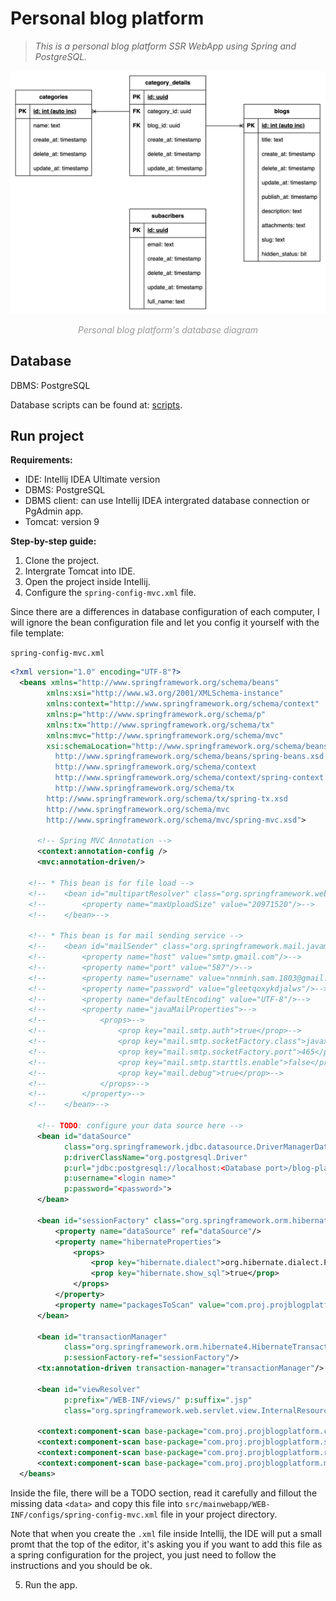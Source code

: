 # Personal blog platform

> *This is a personal blog platform SSR WebApp using Spring and PostgreSQL.*

<div align="center">
  <img src="images/database-diagram.png" style="width:800px; background-color:white"/>
  <p align="center" style="font-style: italic; color: #999;">
    Personal blog platform's database diagram
  </p>
</div>

## Database

DBMS: PostgreSQL

Database scripts can be found at: [scripts](./scripts/).

## Run project

**Requirements:**

- IDE: Intellij IDEA Ultimate version
- DBMS: PostgreSQL
- DBMS client: can use Intellij IDEA intergrated database connection or PgAdmin app.
- Tomcat: version 9

**Step-by-step guide:**

1. Clone the project.
2. Intergrate Tomcat into IDE.
3. Open the project inside Intellij.
4. Configure the `spring-config-mvc.xml` file.

  Since there are a differences in database configuration of each computer, I will ignore the bean configuration file and let you config it yourself with the file template:
  
  `spring-config-mvc.xml`

  ```xml
  <?xml version="1.0" encoding="UTF-8"?>
    <beans xmlns="http://www.springframework.org/schema/beans"
          xmlns:xsi="http://www.w3.org/2001/XMLSchema-instance"
          xmlns:context="http://www.springframework.org/schema/context"
          xmlns:p="http://www.springframework.org/schema/p"
          xmlns:tx="http://www.springframework.org/schema/tx"
          xmlns:mvc="http://www.springframework.org/schema/mvc"
          xsi:schemaLocation="http://www.springframework.org/schema/beans
            http://www.springframework.org/schema/beans/spring-beans.xsd
            http://www.springframework.org/schema/context
            http://www.springframework.org/schema/context/spring-context.xsd
            http://www.springframework.org/schema/tx
          http://www.springframework.org/schema/tx/spring-tx.xsd
          http://www.springframework.org/schema/mvc
          http://www.springframework.org/schema/mvc/spring-mvc.xsd">

        <!-- Spring MVC Annotation -->
        <context:annotation-config />
        <mvc:annotation-driven/>

      <!-- * This bean is for file load -->
      <!--    <bean id="multipartResolver" class="org.springframework.web.multipart.commons.CommonsMultipartResolver">-->
      <!--        <property name="maxUploadSize" value="20971520"/>-->
      <!--    </bean>-->

      <!-- * This bean is for mail sending service -->
      <!--    <bean id="mailSender" class="org.springframework.mail.javamail.JavaMailSenderImpl">-->
      <!--        <property name="host" value="smtp.gmail.com"/>-->
      <!--        <property name="port" value="587"/>-->
      <!--        <property name="username" value="nnminh.sam.1803@gmail.com"/>-->
      <!--        <property name="password" value="gleetqoxykdjalws"/>-->
      <!--        <property name="defaultEncoding" value="UTF-8"/>-->
      <!--        <property name="javaMailProperties">-->
      <!--            <props>-->
      <!--                <prop key="mail.smtp.auth">true</prop>-->
      <!--                <prop key="mail.smtp.socketFactory.class">javax.net.ssl.SSLSocketFactory</prop>-->
      <!--                <prop key="mail.smtp.socketFactory.port">465</prop>-->
      <!--                <prop key="mail.smtp.starttls.enable">false</prop>-->
      <!--                <prop key="mail.debug">true</prop>-->
      <!--            </props>-->
      <!--        </property>-->
      <!--    </bean>-->

        <!-- TODO: configure your data source here -->
        <bean id="dataSource"
              class="org.springframework.jdbc.datasource.DriverManagerDataSource"
              p:driverClassName="org.postgresql.Driver" 
              p:url="jdbc:postgresql://localhost:<Database port>/blog-platform"
              p:username="<login name>"
              p:password="<password>">
        </bean>

        <bean id="sessionFactory" class="org.springframework.orm.hibernate4.LocalSessionFactoryBean">
            <property name="dataSource" ref="dataSource"/>
            <property name="hibernateProperties">
                <props>
                    <prop key="hibernate.dialect">org.hibernate.dialect.PostgresPlusDialect</prop>
                    <prop key="hibernate.show_sql">true</prop>
                </props>
            </property>
            <property name="packagesToScan" value="com.proj.projblogplatform.model"/>
        </bean>

        <bean id="transactionManager"
              class="org.springframework.orm.hibernate4.HibernateTransactionManager"
              p:sessionFactory-ref="sessionFactory"/>
        <tx:annotation-driven transaction-manager="transactionManager"/>

        <bean id="viewResolver"
              p:prefix="/WEB-INF/views/" p:suffix=".jsp"
              class="org.springframework.web.servlet.view.InternalResourceViewResolver"/>

        <context:component-scan base-package="com.proj.projblogplatform.controller"/>
        <context:component-scan base-package="com.proj.projblogplatform.service"/>
        <context:component-scan base-package="com.proj.projblogplatform.repository"/>
        <context:component-scan base-package="com.proj.projblogplatform.model"/>
    </beans>
  ```

  Inside the file, there will be a TODO section, read it carefully and fillout the missing data `<data>` and copy this file into `src/mainwebapp/WEB-INF/configs/spring-config-mvc.xml` file in your project directory.

  Note that when you create the `.xml` file inside Intellij, the IDE will put a small promt that the top of the editor, it's asking you if you want to add this file as a spring configuration for the project, you just need to follow the instructions and you should be ok.

5. Run the app.
